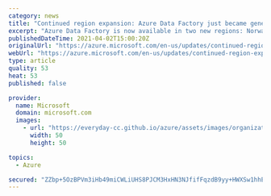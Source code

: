 ```yaml
---
category: news
title: "Continued region expansion: Azure Data Factory just became generally available in two more regions"
excerpt: "Azure Data Factory is now available in two new regions: Norway East and UAE North"
publishedDateTime: 2021-04-02T15:00:20Z
originalUrl: "https://azure.microsoft.com/en-us/updates/continued-region-expansion-azure-data-factory-just-became-available-in-two-more-regions/"
webUrl: "https://azure.microsoft.com/en-us/updates/continued-region-expansion-azure-data-factory-just-became-available-in-two-more-regions/"
type: article
quality: 53
heat: 53
published: false

provider:
  name: Microsoft
  domain: microsoft.com
  images:
    - url: "https://everyday-cc.github.io/azure/assets/images/organizations/microsoft.com-50x50.jpg"
      width: 50
      height: 50

topics:
  - Azure

secured: "ZZbp+5OzBPVm3iHb49miCWLiUHS8PJCM3HxHN3NJfifFqzdB9yy+HWXSw1hhEYhWMLzbncDUJ8POWT7wKKVdOvMtcTwGJeHAQEh3pSNgJswZLw9q/ALXkg91gsdAw+ayVYcrnoGKqIpu9vCr72cs1fb++O/1FrbUqvCE56kQ/uzrDq5x/PhcRMp8wRJ+aMxSQc67AfGPJrOyf4UuRgoUxR9lEXBpPjjNzrwnLvpcJkP/L00R3g/5od7oPM09AhSQcTi/YpjT3IJTfA87KymmNA2vqKAVME6fPF8okg8AvQzXa8jCPcgrSqWgzqAuuPD6iRIa/n+3LI2qInLwqpG3jfdXs+fKog5nif30TgTqiVw=;+tWyjqDlhdLj3+qR3CbRRQ=="
---
```


